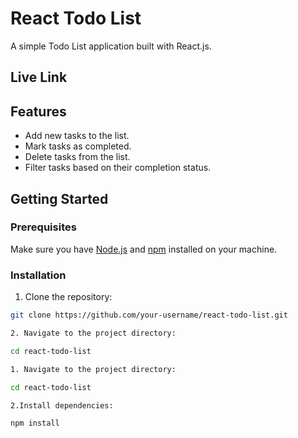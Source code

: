 # React Todo List

A simple Todo List application built with React.js.

## Live Link

    

## Features

- Add new tasks to the list.
- Mark tasks as completed.
- Delete tasks from the list.
- Filter tasks based on their completion status.

## Getting Started

### Prerequisites

Make sure you have [Node.js](https://nodejs.org/) and [npm](https://www.npmjs.com/) installed on your machine.

### Installation

1. Clone the repository:

```bash
git clone https://github.com/your-username/react-todo-list.git

2. Navigate to the project directory:

cd react-todo-list

1. Navigate to the project directory:

cd react-todo-list

2.Install dependencies:

npm install
